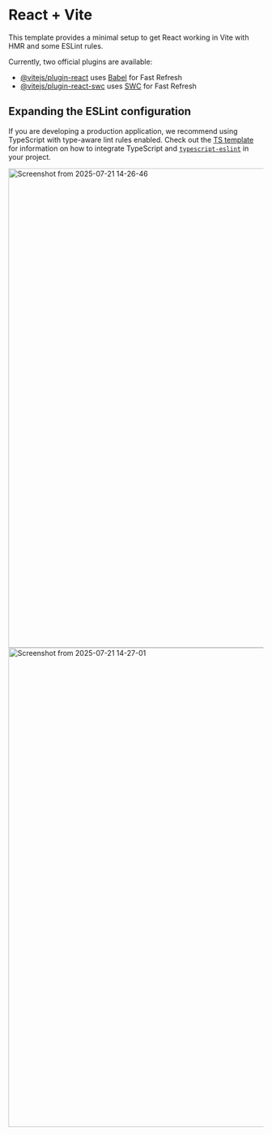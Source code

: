 # React + Vite

This template provides a minimal setup to get React working in Vite with HMR and some ESLint rules.

Currently, two official plugins are available:

- [@vitejs/plugin-react](https://github.com/vitejs/vite-plugin-react/blob/main/packages/plugin-react) uses [Babel](https://babeljs.io/) for Fast Refresh
- [@vitejs/plugin-react-swc](https://github.com/vitejs/vite-plugin-react/blob/main/packages/plugin-react-swc) uses [SWC](https://swc.rs/) for Fast Refresh

## Expanding the ESLint configuration

If you are developing a production application, we recommend using TypeScript with type-aware lint rules enabled. Check out the [TS template](https://github.com/vitejs/vite/tree/main/packages/create-vite/template-react-ts) for information on how to integrate TypeScript and [`typescript-eslint`](https://typescript-eslint.io) in your project.


<img width="1903" height="946" alt="Screenshot from 2025-07-21 14-26-46" src="https://github.com/user-attachments/assets/aea792f4-b707-43bb-a229-d33a3af16301" />
<img width="1903" height="946" alt="Screenshot from 2025-07-21 14-27-01" src="https://github.com/user-attachments/assets/cd8303fc-8148-41ed-900c-37e8e39fb1f5" />
